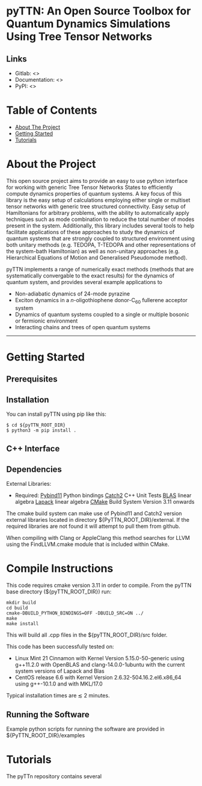 <a id="readme-top"></a>

# pyTTN: An Open Source Toolbox for Quantum Dynamics Simulations Using Tree Tensor Networks

<!--
[![ArXiv]()
[![Documentation Status]()
[![DOI]()
[![Tests status]()]()
[![Codecov]()
-->

## Links

* Gitlab:         <>
* Documentation:  <>
* PyPI:           <>

<!-- TABLE OF CONTENTS -->

# Table of Contents

- [About The Project](#about-the-project)
- [Getting Started](#getting-started)
- [Tutorials](#tutorials)


# About the Project

This open source project aims to provide an easy to use python interface for working with generic Tree Tensor Networks States to efficiently compute dynamics properties of quantum systems.  A key focus of this library is the easy setup of calculations employing either single or multiset tensor networks with generic tree structured connectivity.  Easy setup of Hamiltonians for arbitrary problems, with the ability to automatically apply techniques such as mode combination to reduce the total number of modes present in the system. Additionally, this library includes several tools to help facilitate applications of these approaches to study the dynamics of quantum systems that are strongly coupled to structured environment using both unitary methods (e.g. TEDOPA, T-TEDOPA and other representations of the system-bath Hamiltonian) as well as non-unitary approaches (e.g. Hierarchical Equations of Motion and Generalised Pseudomode method). 

pyTTN implements a range of numerically exact methods (methods that are systematically convergable to the exact results) for the dynamics of quantum system, and provides several example applications to
- Non-adiabatic dynamics of 24-mode pyrazine
- Exciton dynamics in a $n$-oligothiophene donor-C$_{60}$ fullerene acceptor system
- Dynamics of quantum systems coupled to a single or multiple bosonic or fermionic environment
- Interacting chains and trees of open quantum systems

-------------------------------------------------------------------------------


# Getting Started

## Prerequisites

## Installation
You can install pyTTN using pip like this:
```
$ cd ${pyTTN_ROOT_DIR}
$ python3 -m pip install .
```


## C++ Interface 
## Dependencies
External Libraries:
- Required: [Pybind11](https://github.com/pybind/pybind11) Python bindings
            [Catch2](https://github.com/catchorg/Catch2) C++ Unit Tests
            [BLAS](https://netlib.org/blas/) linear algebra
            [Lapack](https://netlib.org/lapack/) linear algebra
            [CMake](https://cmake.org/) Build System Version 3.11 onwards


The cmake build system can make use of Pybind11 and Catch2 version external libraries located in directory ${PyTTN_ROOT_DIR}/external. 
If the required libraries are not found it will attempt to pull them from github. 


When compiling with Clang or AppleClang this method searches for LLVM using the FindLLVM.cmake module that is included within CMake.

# Compile Instructions
This code requires cmake version 3.11 in order to compile. From the pyTTN base directory (${pyTTN_ROOT_DIR}) run:
```console
mkdir build
cd build
cmake-DBUILD_PYTHON_BINDINGS=OFF -DBUILD_SRC=ON ../ 
make
make install
```

This will build all .cpp files in the ${pyTTN_ROOT_DIR}/src folder. 

This code has been successfully tested on: 
* Linux Mint 21 Cinnamon with Kernel Version 5.15.0-50-generic using g++11.2.0 with OpenBLAS and clang-14.0.0-1ubuntu with the current system versions of Lapack and Blas
* CentOS release 6.6 with Kernel Version 2.6.32-504.16.2.el6.x86_64 using g++-10.1.0 and with MKL/17.0

Typical installation times are $\lesssim$ 2 minutes.

## Running the Software
Example python scripts for running the software are provided in ${PyTTN_ROOT_DIR}/examples

# Tutorials

The pyTTn repository contains several 










